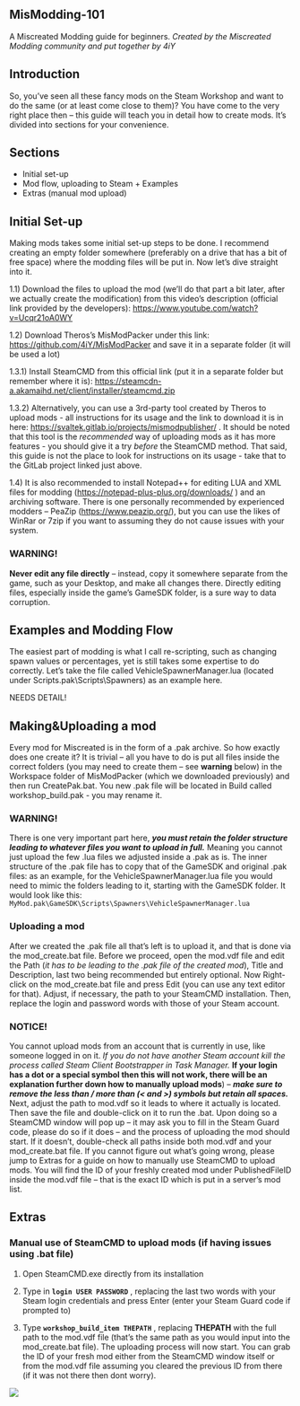 ## MisModding-101
A Miscreated Modding guide for beginners.
*Created by the Miscreated Modding community and put together by 4iY* 
## Introduction 
So, you’ve seen all these fancy mods on the Steam Workshop and want to do the same (or at least come close to them)? You have come to the very right place then – this guide will teach you in detail how to create mods. It’s divided into sections for your convenience.
## Sections
- Initial set-up
- Mod flow, uploading to Steam + Examples
- Extras (manual mod upload)

## Initial Set-up
Making mods takes some initial set-up steps to be done. I recommend creating an empty folder somewhere (preferably on a drive that has a bit of free space) where the modding files will be put in. Now let’s dive straight into it.

1.1) Download the files to upload the mod (we’ll do that part a bit later, after we actually create the modification) from this video’s description (official link provided by the developers): https://www.youtube.com/watch?v=Ucqr21oA0WY

1.2) Download Theros’s MisModPacker under this link: https://github.com/4iY/MisModPacker  and save it in a separate folder (it will be used a lot)

1.3.1) Install SteamCMD from this official link (put it in a separate folder but remember where it is): https://steamcdn-a.akamaihd.net/client/installer/steamcmd.zip

1.3.2) Alternatively, you can use a 3rd-party tool created by Theros to upload mods - all instructions for its usage and the link to download it is in here: https://svaltek.gitlab.io/projects/mismodpublisher/ . It should be noted that this tool is the *recommended* way of uploading mods as it has more features - you should give it a try *before* the SteamCMD method. That said, this guide is not the place to look for instructions on its usage - take that to the GitLab project linked just above.

1.4) It is also recommended to install Notepad++ for editing LUA and XML files for modding (https://notepad-plus-plus.org/downloads/ ) and an archiving software. There is one personally recommended by experienced modders – PeaZip (https://www.peazip.org/), but you can use the likes of WinRar or 7zip if you want to assuming they do not cause issues with your system.

### WARNING!
**Never edit any file directly** – instead, copy it somewhere separate from the game, such as your Desktop, and make all changes there. Directly editing files, especially inside the game’s GameSDK folder, is a sure way to data corruption.

## Examples and Modding Flow
The easiest part of modding is what I call re-scripting, such as changing spawn values or percentages, yet is still takes some expertise to do correctly. Let’s take the file called VehicleSpawnerManager.lua (located under Scripts.pak\Scripts\Spawners) as an example here. 

NEEDS DETAIL!

## Making&Uploading a mod
Every mod for Miscreated is in the form of a .pak archive. So how exactly does one create it?
It is trivial – all you have to do is put all files inside the correct folders (you may need to create them – see **warning** below) in the Workspace folder of MisModPacker (which we downloaded previously) and then run CreatePak.bat. You new .pak file will be located in Build called workshop_build.pak - you may rename it.

### WARNING!
There is one very important part here, ***you must retain the folder structure leading to whatever files you want to upload in full.*** Meaning you cannot just upload the few .lua files we adjusted inside a .pak as is. The inner structure of the .pak file has to copy that of the GameSDK and original .pak files: as an example, for the VehicleSpawnerManager.lua file you would need to mimic the folders leading to it, starting with the GameSDK folder. It would look like this: `MyMod.pak\GameSDK\Scripts\Spawners\VehicleSpawnerManager.lua`

### Uploading a mod
After we created the .pak file all that’s left is to upload it, and that is done via the mod_create.bat file. Before we proceed, open the mod.vdf file and edit the Path (*it has to be leading to the .pak file of the created mod*), Title and Description, last two being recommended but entirely optional. 
Now Right-click on the mod_create.bat file and press Edit (you can use any text editor for that). Adjust, if necessary, the path to your SteamCMD installation. Then, replace the login and password words with those of your Steam account.
### NOTICE!
You cannot upload mods from an account that is currently in use, like someone logged in on it. *If you do not have another Steam account kill the process called Steam Client Bootstrapper in Task Manager.* **If your login has a dot or a special symbol then this will not work, there will be an explanation further down how to manually upload mods**) – ***make sure to remove the less than / more than (< and >) symbols but retain all spaces.*** Next, adjust the path to mod.vdf so it leads to where it actually is located. Then save the file and double-click on it to run the .bat. 
Upon doing so a SteamCMD window will pop up – it may ask you to fill in the Steam Guard code, please do so if it does – and the process of uploading the mod should start. If it doesn’t, double-check all paths inside both mod.vdf and your mod_create.bat file. If you cannot figure out what’s going wrong, please jump to Extras for a guide on how to manually use SteamCMD to upload mods.
You will find the ID of your freshly created mod under PublishedFileID inside the mod.vdf file – that is the exact ID which is put in a server’s mod list.

## Extras
### Manual use of SteamCMD to upload mods (if having issues using .bat file)
1) Open SteamCMD.exe directly from its installation

2) Type in **`login USER PASSWORD`** , replacing the last two words with your Steam login credentials and press Enter (enter your Steam Guard code if prompted to)

3) Type **`workshop_build_item THEPATH`** , replacing **THEPATH** with the full path to the mod.vdf file (that’s the same path as you would input into the mod_create.bat file). The uploading process will now start. You can grab the ID of your fresh mod either from the SteamCMD window itself or from the mod.vdf file assuming you cleared the previous ID from there (if it was not there then dont worry).


![](http://animalia.bio/uploads/animals/photos/full/1.25x1/franklins-ground-squirrel-1024x732.jpg)
